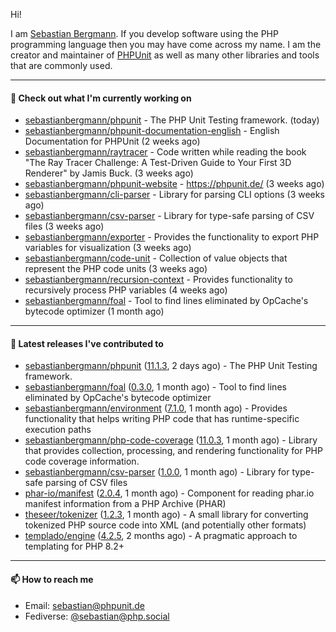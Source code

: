 Hi!

I am [Sebastian Bergmann](https://sebastian-bergmann.de/). If you develop software using the PHP programming language then you may have come across my name. I am the creator and maintainer of [PHPUnit](https://phpunit.de/) as well as many other libraries and tools that are commonly used.

---

#### 👷 Check out what I'm currently working on

- [sebastianbergmann/phpunit](https://github.com/sebastianbergmann/phpunit) - The PHP Unit Testing framework. (today)
- [sebastianbergmann/phpunit-documentation-english](https://github.com/sebastianbergmann/phpunit-documentation-english) - English Documentation for PHPUnit (2 weeks ago)
- [sebastianbergmann/raytracer](https://github.com/sebastianbergmann/raytracer) - Code written while reading the book &#34;The Ray Tracer Challenge: A Test-Driven Guide to Your First 3D Renderer&#34; by Jamis Buck. (3 weeks ago)
- [sebastianbergmann/phpunit-website](https://github.com/sebastianbergmann/phpunit-website) - https://phpunit.de/ (3 weeks ago)
- [sebastianbergmann/cli-parser](https://github.com/sebastianbergmann/cli-parser) - Library for parsing CLI options (3 weeks ago)
- [sebastianbergmann/csv-parser](https://github.com/sebastianbergmann/csv-parser) - Library for type-safe parsing of CSV files (3 weeks ago)
- [sebastianbergmann/exporter](https://github.com/sebastianbergmann/exporter) - Provides the functionality to export PHP variables for visualization (3 weeks ago)
- [sebastianbergmann/code-unit](https://github.com/sebastianbergmann/code-unit) - Collection of value objects that represent the PHP code units (3 weeks ago)
- [sebastianbergmann/recursion-context](https://github.com/sebastianbergmann/recursion-context) - Provides functionality to recursively process PHP variables (4 weeks ago)
- [sebastianbergmann/foal](https://github.com/sebastianbergmann/foal) - Tool to find lines eliminated by OpCache&#39;s bytecode optimizer (1 month ago)

---

#### 🔭 Latest releases I've contributed to

- [sebastianbergmann/phpunit](https://github.com/sebastianbergmann/phpunit) ([11.1.3](https://github.com/sebastianbergmann/phpunit/releases/tag/11.1.3), 2 days ago) - The PHP Unit Testing framework.
- [sebastianbergmann/foal](https://github.com/sebastianbergmann/foal) ([0.3.0](https://github.com/sebastianbergmann/foal/releases/tag/0.3.0), 1 month ago) - Tool to find lines eliminated by OpCache&#39;s bytecode optimizer
- [sebastianbergmann/environment](https://github.com/sebastianbergmann/environment) ([7.1.0](https://github.com/sebastianbergmann/environment/releases/tag/7.1.0), 1 month ago) - Provides functionality that helps writing PHP code that has runtime-specific execution paths
- [sebastianbergmann/php-code-coverage](https://github.com/sebastianbergmann/php-code-coverage) ([11.0.3](https://github.com/sebastianbergmann/php-code-coverage/releases/tag/11.0.3), 1 month ago) - Library that provides collection, processing, and rendering functionality for PHP code coverage information.
- [sebastianbergmann/csv-parser](https://github.com/sebastianbergmann/csv-parser) ([1.0.0](https://github.com/sebastianbergmann/csv-parser/releases/tag/1.0.0), 1 month ago) - Library for type-safe parsing of CSV files
- [phar-io/manifest](https://github.com/phar-io/manifest) ([2.0.4](https://github.com/phar-io/manifest/releases/tag/2.0.4), 1 month ago) - Component for reading phar.io manifest information from a PHP Archive (PHAR)
- [theseer/tokenizer](https://github.com/theseer/tokenizer) ([1.2.3](https://github.com/theseer/tokenizer/releases/tag/1.2.3), 1 month ago) - A small library for converting tokenized PHP source code into XML (and potentially other formats)
- [templado/engine](https://github.com/templado/engine) ([4.2.5](https://github.com/templado/engine/releases/tag/4.2.5), 2 months ago) - A pragmatic approach to templating for PHP 8.2&#43;

---

#### 📫 How to reach me

- Email: [sebastian@phpunit.de](mailto://sebastian@phpunit.de)
- Fediverse: [@sebastian@php.social](https://phpc.social/@sebastian)
